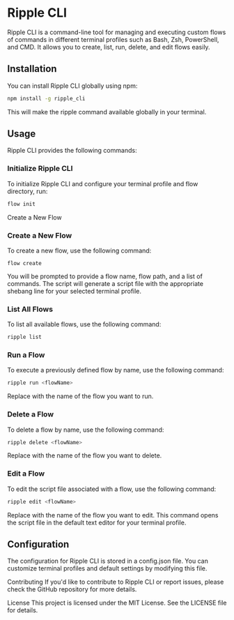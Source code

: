 # Ripple CLI
Ripple CLI is a command-line tool for managing and executing custom flows of commands in different terminal profiles such as Bash, Zsh, PowerShell, and CMD. It allows you to create, list, run, delete, and edit flows easily.

## Installation
You can install Ripple CLI globally using npm:

```bash
npm install -g ripple_cli
```
This will make the ripple command available globally in your terminal.

## Usage
Ripple CLI provides the following commands:

### Initialize Ripple CLI
To initialize Ripple CLI and configure your terminal profile and flow directory, run:

```bash
flow init
```
Create a New Flow

###  Create a New Flow
To create a new flow, use the following command:

```
flow create
```
You will be prompted to provide a flow name, flow path, and a list of commands. The script will generate a script file with the appropriate shebang line for your selected terminal profile.

### List All Flows
To list all available flows, use the following command:

```bash
ripple list
```

### Run a Flow
To execute a previously defined flow by name, use the following command:

```bash
ripple run <flowName>
```

Replace <flowName> with the name of the flow you want to run.

### Delete a Flow
To delete a flow by name, use the following command:

```bash
ripple delete <flowName>
```

Replace <flowName> with the name of the flow you want to delete.

### Edit a Flow
To edit the script file associated with a flow, use the following command:

```bash
ripple edit <flowName>
```

Replace <flowName> with the name of the flow you want to edit. This command opens the script file in the default text editor for your terminal profile.

## Configuration
The configuration for Ripple CLI is stored in a config.json file. You can customize terminal profiles and default settings by modifying this file.

Contributing
If you'd like to contribute to Ripple CLI or report issues, please check the GitHub repository for more details.

License
This project is licensed under the MIT License. See the LICENSE file for details.

